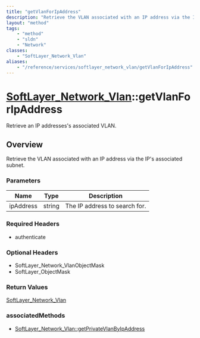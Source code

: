 ```yaml
---
title: "getVlanForIpAddress"
description: "Retrieve the VLAN associated with an IP address via the IP's associated subnet."
layout: "method"
tags:
    - "method"
    - "sldn"
    - "Network"
classes:
    - "SoftLayer_Network_Vlan"
aliases:
    - "/reference/services/softlayer_network_vlan/getVlanForIpAddress"
---
```

# [SoftLayer_Network_Vlan](/reference/services/SoftLayer_Network_Vlan)::getVlanForIpAddress

Retrieve an IP addresses's associated VLAN.


## Overview 
Retrieve the VLAN associated with an IP address via the IP's associated subnet. 

### Parameters 
|Name | Type | Description |
| --- | --- | --- |
|ipAddress| string| The IP address to search for.|


### Required Headers
* authenticate

### Optional Headers
* SoftLayer_Network_VlanObjectMask
* SoftLayer_ObjectMask

### Return Values
<a href='/reference/datatypes/SoftLayer_Network_Vlan'>SoftLayer_Network_Vlan </a>


### associatedMethods

*  [SoftLayer_Network_Vlan::getPrivateVlanByIpAddress](/reference/services/SoftLayer_Network_Vlan/getPrivateVlanByIpAddress )

